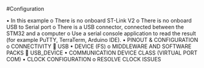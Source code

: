 #Configuration

• In this example
o There is no onboard ST-Link V2
o There is no onboard USB to Serial port
o There is a USB connector, connected between the STM32 and a computer
o Use a serial console application to read the result (for example PuTTY, TerraTerm, Arduino IDE).
• PINOUT & CONFIGURATION
o CONNECTIVITY
 USB
• DEVICE (FS)
o MIDDLEWARE AND SOFTWARE PACKS
 USB_DEVICE
• COMMUNICATION DEVICE CLASS (VIRTUAL PORT COM)
• CLOCK CONFIGURATION
o RESOLVE CLOCK ISSUES
